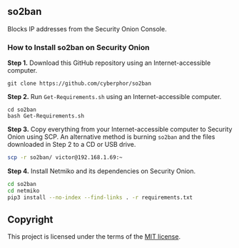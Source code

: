 ## so2ban
Blocks IP addresses from the Security Onion Console.

### How to Install so2ban on Security Onion
**Step 1.** Download this GitHub repository using an Internet-accessible computer. 
```
git clone https://github.com/cyberphor/so2ban
```

**Step 2.** Run `Get-Requirements.sh` using an Internet-accessible computer.
```
cd so2ban
bash Get-Requirements.sh
```

**Step 3.** Copy everything from your Internet-accessible computer to Security Onion using SCP. An alternative method is burning `so2ban` and the files downloaded in Step 2 to a CD or USB drive. 
```bash
scp -r so2ban/ victor@192.168.1.69:~
```

**Step 4.** Install Netmiko and its dependencies on Security Onion. 
```bash
cd so2ban
cd netmiko
pip3 install --no-index --find-links . -r requirements.txt
```

## Copyright
This project is licensed under the terms of the [MIT license](/LICENSE). 
